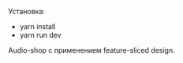 Установка:
<ul>
<li>yarn install</li>
<li>yarn run dev</li>
</ul>

Audio-shop с применением feature-sliced design.
